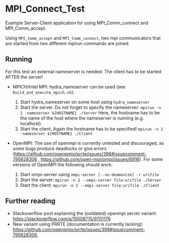 # MPI_Connect_Test

Example Server-Client application for using MPI_Comm_connect and MPI_Comm_accept.

Using `MPI_Comm_accept` and `MPI_Comm_connect`, two mpi communicators that are started from two different mpirun
commands are joined.

## Running

For this test an external nameserver is needed. The client has to be started AFTER the server!

- MPICH/Intel MPI: hydra_nameserver can be used (see `build_and_execute_mpich.sh`):
    1. Start hydra_nameserver on some host using `hydra_nameserver`
    2. Start the server. Do not forget to specify the nameserver:
       `mpirun -n 2 -nameserver ${HOSTNAME} ./Server`
       Here, the hostname has to be the name of the host where the nameserver is running (e.g. localhost).
    3. Start the client. Again the hostname has to be specified!
       `mpirun -n 2 -nameserver ${HOSTNAME} ./Client`


- OpenMPI: The use of openmpi is currently untested and discouraged, as some bugs produce deadlocks or give
  errors (https://github.com/openpmix/prrte/issues/398#issuecomment-795628306
  , https://github.com/open-mpi/ompi/issues/6916). For some versions of OpenMPI the following should work:
    1. Start ompi-server using `ompi-server [--no-deamonize] -r urifile`
    2. Start the server: `mpirun -n 2 --ompi-server file:urifile ./Server`
    3. Start the client: `mpirun -n 2 --ompi-server file:urifile ./Client`

## Further reading

- Stackoverflow post explaining the (outdated) openmpi server variant: https://stackoverflow.com/a/15008715/9701176
- New variant using PRRTE (documentation is currently lacking): https://github.com/openpmix/prrte/issues/398#issuecomment-795628306, 